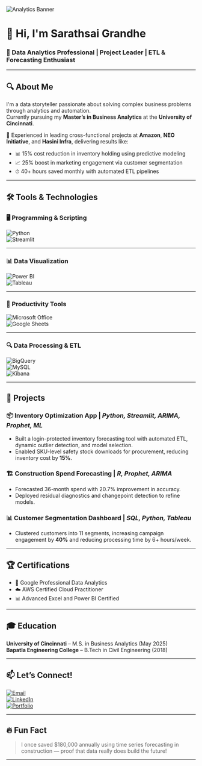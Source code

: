 ![Analytics Banner](https://github.com/Sarathsai4/My-Space/blob/main/banner.png?raw=true)

# 👋 Hi, I'm Sarathsai Grandhe  
### 🎯 Data Analytics Professional | Project Leader | ETL & Forecasting Enthusiast  

---

## 🔍 About Me  
I'm a data storyteller passionate about solving complex business problems through analytics and automation.  
Currently pursuing my **Master’s in Business Analytics** at the **University of Cincinnati**.  

📌 Experienced in leading cross-functional projects at **Amazon**, **NEO Initiative**, and **Hasini Infra**, delivering results like:
- 📊 15% cost reduction in inventory holding using predictive modeling
- 📈 25% boost in marketing engagement via customer segmentation
- ⏱ 40+ hours saved monthly with automated ETL pipelines

---

## 🛠️ Tools & Technologies  

### 🖥️ Programming & Scripting  
![Python](https://img.shields.io/badge/-Python-3776AB?style=for-the-badge&logo=python&logoColor=white)  
![Streamlit](https://img.shields.io/badge/-Streamlit-FF4B4B?style=for-the-badge&logo=streamlit&logoColor=white)  

---

### 📊 Data Visualization  
![Power BI](https://img.shields.io/badge/-PowerBI-F2C811?style=for-the-badge&logo=powerbi&logoColor=black)  
![Tableau](https://img.shields.io/badge/-Tableau-E97627?style=for-the-badge&logo=tableau&logoColor=white)  

---

### 🧰 Productivity Tools  
![Microsoft Office](https://img.shields.io/badge/-Microsoft_Office-D83B01?style=for-the-badge&logo=microsoft-office&logoColor=white)  
![Google Sheets](https://img.shields.io/badge/-Google_Sheets-34A853?style=for-the-badge&logo=google-sheets&logoColor=white)  

---

### 🔍 Data Processing & ETL  
![BigQuery](https://img.shields.io/badge/-BigQuery-4285F4?style=for-the-badge&logo=googlecloud&logoColor=white)  
![MySQL](https://img.shields.io/badge/-MySQL-00000F?style=for-the-badge&logo=mysql&logoColor=white)  
![Kibana](https://img.shields.io/badge/-Kibana-005571?style=for-the-badge&logo=kibana&logoColor=white)

---

## 📂 Projects  

### 📦 Inventory Optimization App | *Python, Streamlit, ARIMA, Prophet, ML*  
- Built a login-protected inventory forecasting tool with automated ETL, dynamic outlier detection, and model selection.
- Enabled SKU-level safety stock downloads for procurement, reducing inventory cost by **15%**.

### 🏗 Construction Spend Forecasting | *R, Prophet, ARIMA*  
- Forecasted 36-month spend with 20.7% improvement in accuracy.
- Deployed residual diagnostics and changepoint detection to refine models.

### 📊 Customer Segmentation Dashboard | *SQL, Python, Tableau*  
- Clustered customers into 11 segments, increasing campaign engagement by **40%** and reducing processing time by 6+ hours/week.

---

## 🏆 Certifications  
- 🧠 Google Professional Data Analytics  
- ☁️ AWS Certified Cloud Practitioner  
- 📊 Advanced Excel and Power BI Certified  

---

## 🎓 Education  
**University of Cincinnati** – M.S. in Business Analytics (May 2025)  
**Bapatla Engineering College** – B.Tech in Civil Engineering (2018)  

---

## 📫 Let’s Connect!  
[![Email](https://img.icons8.com/color/28/000000/gmail-new.png)](mailto:sarathsai41195@gmail.com)  
[![LinkedIn](https://img.icons8.com/color/28/000000/linkedin.png)](https://www.linkedin.com/in/sarath-sai-18a1021aa)  
[![Portfolio](https://img.icons8.com/external-flatart-icons-outline-flatarticons/28/000000/external-globe-seo-and-marketing-flatart-icons-outline-flatarticons.png)](https://github.com/Sarathsai4/My-Space)

---

## 🔥 Fun Fact  
> I once saved $180,000 annually using time series forecasting in construction — proof that data really does build the future!

---

<!---
Sarathsai4/Sarathsai4 is a ✨ special ✨ repository because its `README.md` (this file) appears on your GitHub profile.
--->
